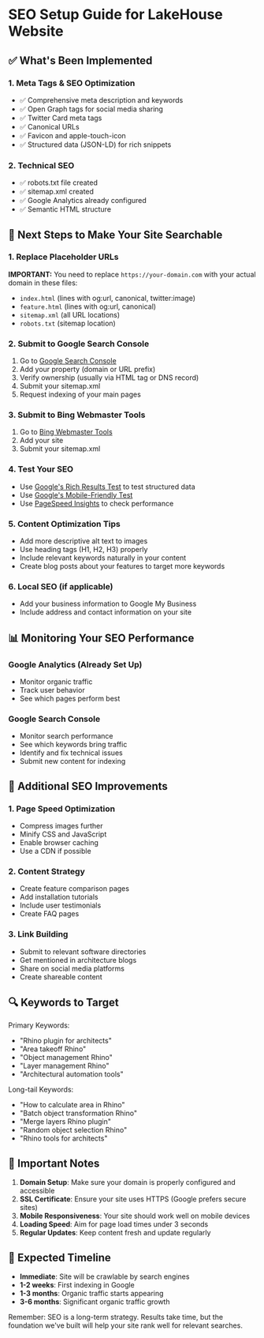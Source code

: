 # SEO Setup Guide for LakeHouse Website

## ✅ What's Been Implemented

### 1. Meta Tags & SEO Optimization
- ✅ Comprehensive meta description and keywords
- ✅ Open Graph tags for social media sharing
- ✅ Twitter Card meta tags
- ✅ Canonical URLs
- ✅ Favicon and apple-touch-icon
- ✅ Structured data (JSON-LD) for rich snippets

### 2. Technical SEO
- ✅ robots.txt file created
- ✅ sitemap.xml created
- ✅ Google Analytics already configured
- ✅ Semantic HTML structure

## 🔧 Next Steps to Make Your Site Searchable

### 1. Replace Placeholder URLs
**IMPORTANT:** You need to replace `https://your-domain.com` with your actual domain in these files:
- `index.html` (lines with og:url, canonical, twitter:image)
- `feature.html` (lines with og:url, canonical)
- `sitemap.xml` (all URL locations)
- `robots.txt` (sitemap location)

### 2. Submit to Google Search Console
1. Go to [Google Search Console](https://search.google.com/search-console)
2. Add your property (domain or URL prefix)
3. Verify ownership (usually via HTML tag or DNS record)
4. Submit your sitemap.xml
5. Request indexing of your main pages

### 3. Submit to Bing Webmaster Tools
1. Go to [Bing Webmaster Tools](https://www.bing.com/webmasters)
2. Add your site
3. Submit your sitemap.xml

### 4. Test Your SEO
- Use [Google's Rich Results Test](https://search.google.com/test/rich-results) to test structured data
- Use [Google's Mobile-Friendly Test](https://search.google.com/test/mobile-friendly)
- Use [PageSpeed Insights](https://pagespeed.web.dev/) to check performance

### 5. Content Optimization Tips
- Add more descriptive alt text to images
- Use heading tags (H1, H2, H3) properly
- Include relevant keywords naturally in your content
- Create blog posts about your features to target more keywords

### 6. Local SEO (if applicable)
- Add your business information to Google My Business
- Include address and contact information on your site

## 📊 Monitoring Your SEO Performance

### Google Analytics (Already Set Up)
- Monitor organic traffic
- Track user behavior
- See which pages perform best

### Google Search Console
- Monitor search performance
- See which keywords bring traffic
- Identify and fix technical issues
- Submit new content for indexing

## 🚀 Additional SEO Improvements

### 1. Page Speed Optimization
- Compress images further
- Minify CSS and JavaScript
- Enable browser caching
- Use a CDN if possible

### 2. Content Strategy
- Create feature comparison pages
- Add installation tutorials
- Include user testimonials
- Create FAQ pages

### 3. Link Building
- Submit to relevant software directories
- Get mentioned in architecture blogs
- Share on social media platforms
- Create shareable content

## 🔍 Keywords to Target

Primary Keywords:
- "Rhino plugin for architects"
- "Area takeoff Rhino"
- "Object management Rhino"
- "Layer management Rhino"
- "Architectural automation tools"

Long-tail Keywords:
- "How to calculate area in Rhino"
- "Batch object transformation Rhino"
- "Merge layers Rhino plugin"
- "Random object selection Rhino"
- "Rhino tools for architects"

## 📝 Important Notes

1. **Domain Setup**: Make sure your domain is properly configured and accessible
2. **SSL Certificate**: Ensure your site uses HTTPS (Google prefers secure sites)
3. **Mobile Responsiveness**: Your site should work well on mobile devices
4. **Loading Speed**: Aim for page load times under 3 seconds
5. **Regular Updates**: Keep content fresh and update regularly

## 🎯 Expected Timeline

- **Immediate**: Site will be crawlable by search engines
- **1-2 weeks**: First indexing in Google
- **1-3 months**: Organic traffic starts appearing
- **3-6 months**: Significant organic traffic growth

Remember: SEO is a long-term strategy. Results take time, but the foundation we've built will help your site rank well for relevant searches. 